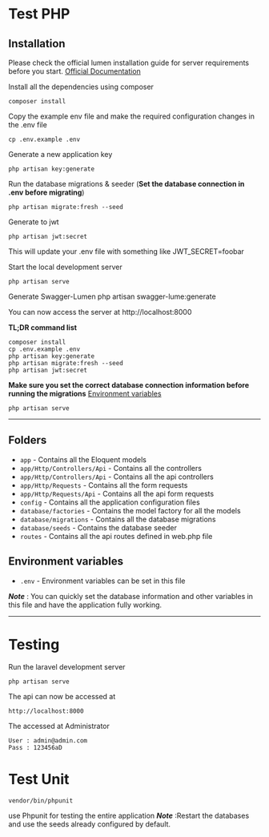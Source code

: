 # Test PHP 

## Installation

Please check the official lumen installation guide for server requirements before you start. [Official Documentation](https://lumen.laravel.com/docs/)


Install all the dependencies using composer

    composer install   

Copy the example env file and make the required configuration changes in the .env file

    cp .env.example .env

Generate a new application key

    php artisan key:generate

Run the database migrations & seeder (**Set the database connection in .env before migrating**)

    php artisan migrate:fresh --seed

Generate to jwt

    php artisan jwt:secret

This will update your .env file with something like JWT_SECRET=foobar

Start the local development server

    php artisan serve

Generate Swagger-Lumen
    php artisan swagger-lume:generate

You can now access the server at http://localhost:8000

**TL;DR command list**

    composer install    
    cp .env.example .env
    php artisan key:generate
    php artisan migrate:fresh --seed
    php artisan jwt:secret
    
**Make sure you set the correct database connection information before running the migrations** [Environment variables](#environment-variables)

    php artisan serve

----------

## Folders

- `app` - Contains all the Eloquent models
- `app/Http/Controllers/Api` - Contains all the controllers
- `app/Http/Controllers/Api` - Contains all the api controllers
- `app/Http/Requests` - Contains all the form requests
- `app/Http/Requests/Api` - Contains all the api form requests
- `config` - Contains all the application configuration files
- `database/factories` - Contains the model factory for all the models
- `database/migrations` - Contains all the database migrations
- `database/seeds` - Contains the database seeder
- `routes` - Contains all the api routes defined in web.php file

## Environment variables

- `.env` - Environment variables can be set in this file

***Note*** : You can quickly set the database information and other variables in this file and have the application fully working.

----------

# Testing

Run the laravel development server

    php artisan serve

The api can now be accessed at

    http://localhost:8000

The accessed at Administrator

    User : admin@admin.com
    Pass : 123456aD

# Test Unit

    vendor/bin/phpunit

use Phpunit for testing the entire application
***Note*** :Restart the databases and use the seeds already configured by default.
    
    
